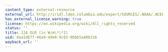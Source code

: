 ```yaml
---
content_type: external-resource
external_url: http://iridl.ldeo.columbia.edu/expert/SOURCES/.NOAA/.NCEP/.CPC/.GLOBAL/.climatology/.olr/T/%28Jun-Aug%29VALUES[T]average/halfgreyscale/DATA/-180/260/20/RANGESTEP/figviewer.html?my.help=more+options&map.Y.units=degree_north&map.Y.plotlast=90N&map.url=X+Y+fig-+colors+|+contours+coasts+-fig&map.domain=+%7B+/olr+140+260+plotrange+X+91.5+521.25+plotrange+%7D&map.domainparam=+/plotaxislength+700+psdef+/plotborder+72+psdef+/XOVY+null+psdef&map.zoom=Zoom&map.Y.plotfirst=90S&map.X.plotfirst=91.5&map.X.units=degree_east&map.X.modulus=360&map.X.plotlast=521.25&map.olr.plotfirst=140&map.olr.units=W/m2&map.olr.plotlast=260&map.newurl.grid0=X&map.newurl.grid1=Y&map.newurl.land=draw+coasts&map.newurl.plot=colors+|+contours&map.plotaxislength=700&map.plotborder=72&map.fnt=Helvetica&map.fntsze=16&map.XOVY=auto&map.color_smoothing=1
has_external_license_warning: true
license: https://en.wikipedia.org/wiki/All_rights_reserved
status: ''
title: JJA OLR (in W/m\*\*2)
uid: daa1d67f-46a9-4de0-9c03-0bbb5a48b316
wayback_url: ''
---
```

